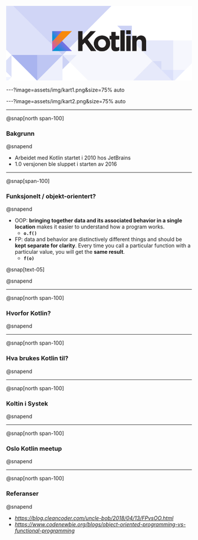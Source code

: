 ![](assets/img/kotlin-logo.png)

---?image=assets/img/kart1.png&size=75% auto

---?image=assets/img/kart2.png&size=75% auto

---
@snap[north span-100]
### Bakgrunn
@snapend

* Arbeidet med Kotlin startet i 2010 hos JetBrains
* 1.0 versjonen ble sluppet i starten av 2016


---
@snap[span-100]
### Funksjonelt / objekt-orientert?
@snapend

* OOP: **bringing together data and its associated behavior in a single location**  makes it easier to understand how a program works.
  * **`o.f()`**
* FP: data and behavior are distinctively different things and should be **kept separate for clarity**. Every time you call a particular function with a particular value, you will get the **same result**.
  * **`f(o)`**

@snap[text-05]

@snapend

---
@snap[north span-100]
### Hvorfor Kotlin?
@snapend

---
@snap[north span-100]
### Hva brukes Kotlin til?
@snapend

---
@snap[north span-100]
### Koltin i Systek
@snapend

---
@snap[north span-100]
### Oslo Kotlin meetup
@snapend

---
@snap[north span-100]
### Referanser
@snapend

* *https://blog.cleancoder.com/uncle-bob/2018/04/13/FPvsOO.html*
* *https://www.codenewbie.org/blogs/object-oriented-programming-vs-functional-programming*

